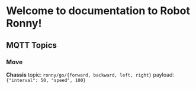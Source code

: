 # Welcome to documentation to Robot Ronny!

## MQTT Topics
### Move
**Chassis**
topic: 
  `ronny/go/{forward, backward, left, right}`
payload: 
  `{"interval": 50, "speed", 100}`
